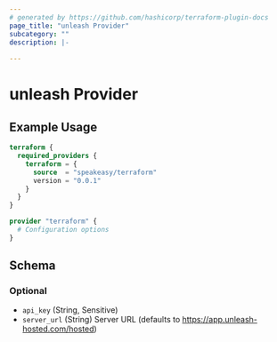 ```yaml
---
# generated by https://github.com/hashicorp/terraform-plugin-docs
page_title: "unleash Provider"
subcategory: ""
description: |-
  
---
```


# unleash Provider



## Example Usage

```terraform
terraform {
  required_providers {
    terraform = {
      source  = "speakeasy/terraform"
      version = "0.0.1"
    }
  }
}

provider "terraform" {
  # Configuration options
}
```

<!-- schema generated by tfplugindocs -->
## Schema

### Optional

- `api_key` (String, Sensitive)
- `server_url` (String) Server URL (defaults to https://app.unleash-hosted.com/hosted)
